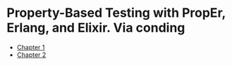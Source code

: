 # Property-Based Testing with PropEr, Erlang, and Elixir. Via conding

- [Chapter 1](code/ch01)
- [Chapter 2](code/ch02)
